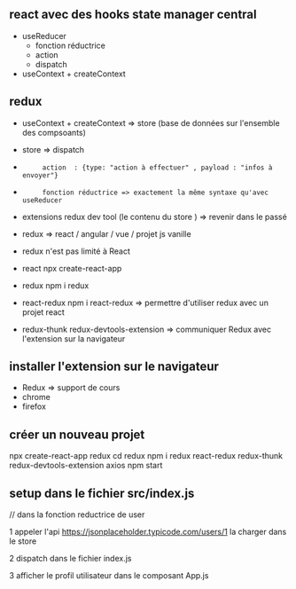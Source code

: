 ## react avec des hooks state manager central

- useReducer 
    - fonction réductrice 
    - action 
    - dispatch 
- useContext + createContext 

## redux 

- useContext + createContext  => store (base de données sur l'ensemble des compsoants)

- store => dispatch 
-          action  : {type: "action à effectuer" , payload : "infos à envoyer"}
-          fonction réductrice => exactement la même syntaxe qu'avec useReducer 

+ extensions redux dev tool (le contenu du store ) => revenir dans le passé 

- redux => react / angular / vue / projet js vanille 
- redux n'est pas limité à React 

- react npx create-react-app
- redux npm i redux 
- react-redux npm i react-redux => permettre d'utiliser redux avec un projet react
- redux-thunk 
redux-devtools-extension => communiquer Redux avec l'extension sur la navigateur 

## installer l'extension sur le navigateur 

- Redux => support de cours 
- chrome 
- firefox 

## créer un nouveau projet 

npx create-react-app redux
cd redux
npm i redux react-redux redux-thunk redux-devtools-extension axios
npm start

## setup dans le fichier src/index.js


// dans la fonction reductrice de user 

1 appeler l'api https://jsonplaceholder.typicode.com/users/1
la charger dans le store

2 dispatch dans le fichier index.js 

3 afficher le profil utilisateur dans le composant App.js 